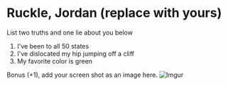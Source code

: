 # Ruckle, Jordan (replace with yours)
List two truths and one lie about you below

1. I've been to all 50 states
2. I've dislocated my hip jumping off a cliff
3. My favorite color is green


Bonus (+1), add your screen shot as an image here.
![Imgur](https://i.imgur.com/THi0KWE.png)
